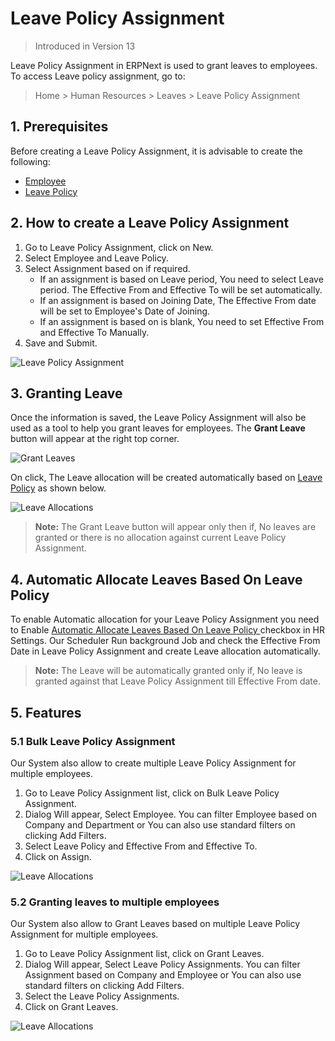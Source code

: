 # Leave Policy Assignment

> Introduced in Version 13

Leave Policy Assignment in ERPNext is used to grant leaves to employees. To access Leave policy assignment, go to:

> Home > Human Resources > Leaves > Leave Policy Assignment

## 1. Prerequisites

Before creating a Leave Policy Assignment, it is advisable to create the following:

* [Employee](/docs/user/manual/en/human-resources/employee)
* [Leave Policy](/docs/user/manual/en/human-resources/leave-policy)

## 2. How to create a Leave Policy Assignment

1. Go to Leave Policy Assignment, click on New.
1. Select Employee and Leave Policy.
1. Select Assignment based on if required.
    * If an assignment is based on Leave period, You need to select Leave period. The Effective From and Effective To will be set automatically.
    * If an assignment is based on Joining Date, The Effective From date will be set to Employee's Date of Joining.
    * If an assignment is based on is blank, You need to set Effective From and Effective To Manually.
1. Save and Submit.

<img class="screenshot" alt="Leave Policy Assignment"
	src="{{docs_base_url}}/assets/img/human-resources/leave-policy-assignment.png">

## 3. Granting Leave

Once the information is saved, the Leave Policy Assignment will also be used as a tool to help you grant leaves for employees. The **Grant Leave** button will appear at the right top corner.


<img class="screenshot" alt="Grant Leaves"
	src="{{docs_base_url}}/assets/img/human-resources/leave-policy-assignment-grant-leave.png">

On click, The Leave allocation will be created automatically based on [Leave Policy](/docs/user/manual/en/human-resources/leave-policy) as shown below.

<img class="screenshot" alt="Leave Allocations"
	src="{{docs_base_url}}/assets/img/human-resources/granted-leaves.png">

>**Note:** The Grant Leave button will appear only then if, No leaves are granted or there is no allocation against current Leave Policy Assignment.

## 4. Automatic Allocate Leaves Based On Leave Policy

To enable Automatic allocation for your Leave Policy Assignment you need to Enable [Automatic Allocate Leaves Based On Leave Policy ](/docs/user/manual/en/human-resources/hr-settings#37-automatic-allocate-leaves-based-on-leave-policy) checkbox in HR Settings. Our Scheduler Run background Job and check the Effective From Date in Leave Policy Assignment and create Leave allocation automatically.

>**Note:** The Leave will be automatically granted only if, No leave is granted against that Leave Policy Assignment till Effective From date.

## 5. Features
### 5.1 Bulk Leave Policy Assignment

Our System also allow to create multiple Leave Policy Assignment for multiple employees.

1. Go to Leave Policy Assignment list, click on Bulk Leave Policy Assignment.
1. Dialog Will appear, Select Employee. You can filter Employee based on Company and Department or You can also use standard filters on clicking Add Filters.
1. Select Leave Policy and Effective From and Effective To.
1. Click on Assign.

<img class="screenshot" alt="Leave Allocations"
	src="{{docs_base_url}}/assets/img/human-resources/bulk-leave-policy-assignment.png">

### 5.2 Granting leaves to multiple employees

Our System also allow to Grant Leaves based on multiple Leave Policy Assignment for multiple employees.

1. Go to Leave Policy Assignment list, click on Grant Leaves.
1. Dialog Will appear, Select Leave Policy Assignments. You can filter Assignment based on Company and Employee or You can also use standard filters on clicking Add Filters.
1. Select the Leave Policy Assignments.
1. Click on Grant Leaves.

<img class="screenshot" alt="Leave Allocations"
	src="{{docs_base_url}}/assets/img/human-resources/granting-leave-to-multiple-employee.png">
